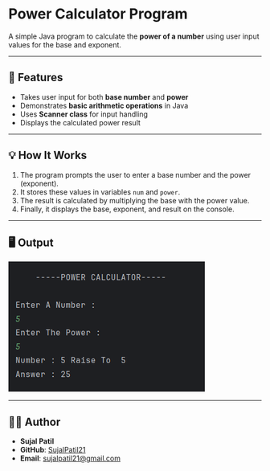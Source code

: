 # Power Calculator Program

A simple Java program to calculate the **power of a number** using user input values for the base and exponent.

---

## 🧩 Features
- Takes user input for both **base number** and **power**  
- Demonstrates **basic arithmetic operations** in Java  
- Uses **Scanner class** for input handling  
- Displays the calculated power result  

---

## 💡 How It Works
1. The program prompts the user to enter a base number and the power (exponent).  
2. It stores these values in variables `num` and `power`.  
3. The result is calculated by multiplying the base with the power value.  
4. Finally, it displays the base, exponent, and result on the console.  

---

## 🖥️ Output
![Program Output](Output.png)

---

## 🧑‍💻 Author
- **Sujal Patil**  
- **GitHub**: [SujalPatil21](https://github.com/SujalPatil21)  
- **Email**: sujalpatil21@gmail.com
